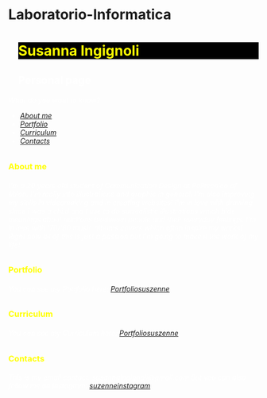# Laboratorio-Informatica
<html>
<head>
<style>
body {
    background-image: url("https://www.environmentallights.com/media/catalog/product/large/rgb-pixelpro-bullet-8mm.gif");
}
</style>
</head>
<body>
<h1 style="color:yellow;background-color:black;margin-left:20px"> Susanna Ingignoli </h1>
<h2 style="color:white;margin-left:20px">Personal page</h2>

<p style="margin-left:20px">
<h6 style="color:white">What do you want to know?
<ul>
<li> <a href="#Aboutme">About me</a> </li>
<li> <a href="#Portfolio">Portfolio</a> </li>
<li> <a href="#Curriculum">Curriculum</a> </li>
<li> <a href="#Contacts">Contacts</a> </li>
</ul>

<p style="margin-left:20px">
<h3 style="color:yellow" id="About me">About me</h3>
<h6 style="color:white">I'm a 20 years old student of Communication Design at Politecnico of Milan. 
I'm really into illustrations and graphic in general!
I'm also improving my skills in videomaking and in creating websites!
I'm in love with drawing since I was a child and I use to do surrealistic illustrations which hide meanings about relations beetween people and their everyday feelings.
I'm in love with '70/'80 music albums covers which often inspire my works!
Right now all of this is just a passion but I'm going to make it the work of my life! 
</h6> 
</p>

<p style="margin-left:20px">
<h3 style="color:yellow" id="Portfolio">Portfolio</h3>
<h6 style="color:white">You can see my Portfolio here: <a href="https//:suszenneportfolio">Portfoliosuszenne</a>
</h6>
</p>

<p style="margin-left:20px">
<h3 style="color:yellow" id="Curriculum">Curriculum</h3>
<h6 style="color:white">You can see my Curriculum here: <a href="https//:suszennecurriculum">Portfoliosuszenne</a>
</h6>
</p>

<p style="margin-left:20px">
<h3 style="color:yellow" id="Contacts">Contacts</h3>
<h6 style="color:white">This is my email contact: susannaingignoli@gmail.com
But you can also follow me on Instagram: <a href="https://www.instagram.com/suszenne/">suzenneinstagram</a>
</h6>
</p>
</body>
</html>
